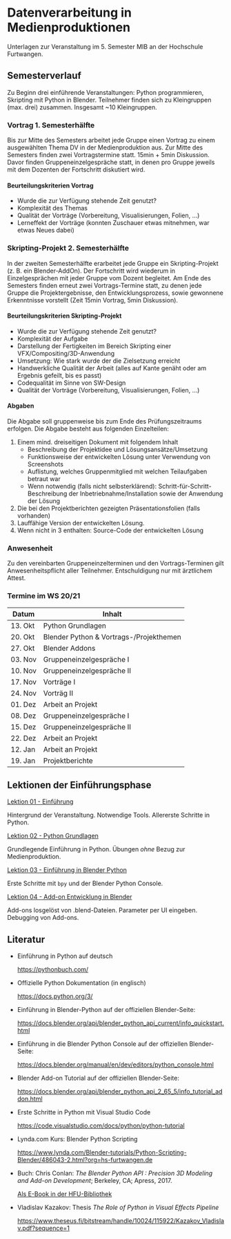 # Datenverarbeitung in Medienproduktionen

Unterlagen zur Veranstaltung im 5. Semester MIB an der Hochschule Furtwangen.


## Semesterverlauf

Zu Beginn drei einführende Veranstaltungen: Python programmieren, Skripting mit Python in Blender. 
Teilnehmer finden sich zu Kleingruppen (max. drei) zusammen. Insgesamt ~10 Kleingruppen.


### Vortrag 1. Semesterhälfte

Bis zur Mitte des Semesters arbeitet jede Gruppe einen Vortrag zu einem ausgewählten Thema DV in der Medienproduktion aus. Zur Mitte des Semesters finden zwei Vortragstermine statt. 15min + 5min Diskussion. Davor finden Gruppeneinzelgespräche statt, in denen pro Gruppe jeweils mit dem Dozenten der Fortschritt diskutiert wird.

#### Beurteilungskriterien Vortrag

- Wurde die zur Verfügung stehende Zeit genutzt? 
- Komplexität des Themas
- Qualität der Vorträge (Vorbereitung, Visualisierungen, Folien, …)
- Lerneffekt der Vorträge (konnten Zuschauer etwas mitnehmen, war etwas Neues dabei)


### Skripting-Projekt 2. Semesterhälfte

In der zweiten Semesterhälfte erarbeitet jede Gruppe ein Skripting-Projekt (z. B. ein Blender-AddOn). Der Fortschritt wird wiederum in Einzelgesprächen mit jeder Gruppe vom Dozent begleitet. Am Ende des Semesters finden erneut zwei Vortrags-Termine statt, zu denen jede Gruppe die Projektergebnisse, den Entwicklungsprozess, sowie gewonnene Erkenntnisse vorstellt (Zeit 15min Vortrag, 5min Diskussion).

#### Beurteilungskriterien Skripting-Projekt

- Wurde die zur Verfügung stehende Zeit genutzt? 
- Komplexität der Aufgabe
- Darstellung der Fertigkeiten im Bereich Skripting einer VFX/Compositing/3D-Anwendung
- Umsetzung: Wie stark wurde der die Zielsetzung erreicht
- Handwerkliche Qualität der Arbeit (alles auf Kante genäht oder am Ergebnis gefeilt, bis es passt)
- Codequalität im Sinne von SW-Design
- Qualität der Vorträge (Vorbereitung, Visualisierungen, Folien, …)

#### Abgaben

Die Abgabe soll gruppenweise bis zum Ende des Prüfungszeitraums erfolgen. Die Abgabe besteht aus folgenden Einzelteilen:

1. Einem mind. dreiseitigen Dokument mit folgendem Inhalt
   - Beschreibung der Projektidee und Lösungsansätze/Umsetzung
   - Funktionsweise der entwickelten Lösung unter Verwendung von Screenshots
   - Auflistung, welches Gruppenmitglied mit welchen Teilaufgaben betraut war
   - Wenn notwendig (falls nicht selbsterklärend): Schritt-für-Schritt-Beschreibung der Inbetriebnahme/Installation sowie der Anwendung der Lösung
2. Die bei den Projektberichten gezeigten Präsentationsfolien (falls vorhanden)
3. Lauffähige Version der entwickelten Lösung.
4. Wenn nicht in 3 enthalten: Source-Code der entwickelten Lösung

### Anwesenheit

Zu den vereinbarten Gruppeneinzelterminen und den Vortrags-Terminen gilt Anwesenheitspflicht aller Teilnehmer. Entschuldigung nur mit ärztlichem Attest.


### Termine im WS 20/21
 
| Datum   | Inhalt                                   |
|---------|------------------------------------------|
| 13. Okt | Python Grundlagen                        |
| 20. Okt	| Blender Python &  Vortrags-/Projekthemen |
| 27. Okt	| Blender Addons                           |
| 03. Nov	| Gruppeneinzelgespräche I                 |
| 10. Nov	| Gruppeneinzelgespräche II                |
| 17. Nov	| Vorträge I                               |
| 24. Nov	| Vorträg II                               |
| 01. Dez	| Arbeit an Projekt                        |
| 08. Dez	| Gruppeneinzelgespräche I                 |
| 15. Dez	| Gruppeneinzelgespräche II                |
| 22. Dez	| Arbeit an Projekt                        |
| 12. Jan	| Arbeit an Projekt                        |
| 19. Jan	| Projektberichte                          |



## Lektionen der Einführungsphase

[Lektion 01 - Einführung](L01_Einfuehrung)

Hintergrund der Veranstaltung. Notwendige Tools. Allererste Schritte in Python.

[Lektion 02 - Python Grundlagen](L02_PythonGrundlagen)

Grundlegende Einführung in Python. Übungen _ohne_ Bezug zur Medienproduktion.


[Lektion 03 - Einführung in Blender Python](L03_BlenderPython)

Erste Schritte mit `bpy` und der Blender Python Console.

[Lektion 04 - Add-on Entwicklung in Blender](L04_BlenderAddOns)

Add-ons losgelöst von .blend-Dateien. Parameter per UI eingeben. Debugging von Add-ons.


## Literatur

- Einführung in Python auf deutsch
  
  https://pythonbuch.com/

- Offizielle Python Dokumentation (in englisch)
  
  https://docs.python.org/3/

  
- Einführung in Blender-Python auf der offiziellen Blender-Seite:
  
  https://docs.blender.org/api/blender_python_api_current/info_quickstart.html


- Einführung in die Blender Python Console auf der offiziellen Blender-Seite:

  https://docs.blender.org/manual/en/dev/editors/python_console.html


- Blender Add-on Tutorial auf der offiziellen Blender-Seite:

  https://docs.blender.org/api/blender_python_api_2_65_5/info_tutorial_addon.html


- Erste Schritte in Python mit Visual Studio Code

  https://code.visualstudio.com/docs/python/python-tutorial


- Lynda.com Kurs: Blender Python Scripting

  https://www.lynda.com/Blender-tutorials/Python-Scripting-Blender/486043-2.html?org=hs-furtwangen.de


- Buch: Chris Conlan: _The Blender Python API : Precision 3D Modeling and Add-on Development_;
Berkeley, CA; Apress, 2017. 

  [Als E-Book in der HFU-Bibliothek](https://hsfu.boss2.bsz-bw.de/Search/Results?lookfor=python+blender&limit=20)

 - Vladislav Kazakov: Thesis _The Role of Python in Visual Effects Pipeline_

   https://www.theseus.fi/bitstream/handle/10024/115922/Kazakov_Vladislav.pdf?sequence=1
